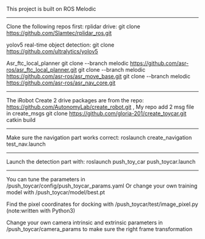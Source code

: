 This project is built on ROS Melodic

------------------------------  
   Clone the following repos first:
   rplidar drive: 
   git clone https://github.com/Slamtec/rplidar_ros.git
 
   yolov5 real-time object detection:
   git clone https://github.com/ultralytics/yolov5
 
   Asr_ftc_local_planner
   git clone --branch melodic https://github.com/asr-ros/asr_ftc_local_planner.git
   git clone --branch melodic https://github.com/asr-ros/asr_move_base.git
   git clone --branch melodic https://github.com/asr-ros/asr_nav_core.git

------------------------------
  The iRobot Create 2 drive packages are from the repo:  https://github.com/AutonomyLab/create_robot.git , My repo add 2 msg file in create_msgs
   git clone https://github.com/gloria-201/create_toycar.git
   catkin build

------------------------------
Make sure the navigation part works correct:
   roslaunch create_navigation test_nav.launch

------------------------------
Launch the detection part with:
   roslaunch push_toy_car push_toycar.launch

------------------------------
You can tune the parameters in /push_toycar/config/push_toycar_params.yaml
Or change your own training model with /push_toycar/model/best.pt

Find the pixel coordinates for docking with /push_toycar/test/image_pixel.py 
(note:written with Python3)

Change your own camera intrinsic and extrinsic parameters in /push_toycar/camera_params to make sure the right frame transformation 
